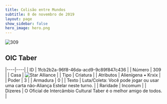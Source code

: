 ```yaml
---
title: Colisão entre Mundos
subtitle: 8 de novembro de 2019
layout: page
show_sidebar: false
hero_image: hero.png
---
```


![309](https://cdn.keyforgegame.com/media/card_front/pt/452_309_5MM9MGQ7X9W4_pt.png)

## OIC Taber

|----|----|
| ID | 1fcb2b2a-96f8-46da-acd9-9c89f847c436 |
| Número | 309 |
| Casa | ![Star Alliance](https://archonarcana.com/images/thumb/7/7d/Star_Alliance.png/22px-Star_Alliance.png "Aliança Estelar") |
| Tipo | Criatura |
| Atributos | Alienígena • Krxix |
| Poder | 3 |
| Armadura | 0 |
| Texto | Luta/Coleta: Você pode jogar ou usar uma carta não-Aliança Estelar neste turno. |
| Raridade | Incomum |
| Dizeres | O Oficial de Intercâmbio Cultural Taber  é o melhor amigo de todos. |
